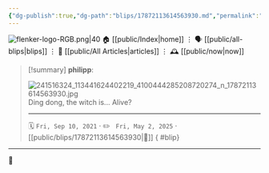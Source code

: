```yaml
---
{"dg-publish":true,"dg-path":"blips/17872113614563930.md","permalink":"/blips/17872113614563930/","title":"philipp on instagram @ 2021-09-10"}
---
```



<div class="transclusion internal-embed is-loaded"><div class="markdown-embed">




![flenker-logo-RGB.png|40](/img/user/attachments/flenker-logo-RGB.png)
🏠 [[public/Index\|home]]  ⋮ 🗣️ [[public/all-blips\|blips]] ⋮  📝 [[public/All Articles\|articles]]  ⋮ 🕰️ [[public/now\|now]]


</div></div>


> [!summary] **philipp**:
>
> ![241516324_113441624402219_4100444285208720274_n_17872113614563930.jpg](/img/user/attachments/241516324_113441624402219_4100444285208720274_n_17872113614563930.jpg)
> Ding dong, the witch is... Alive?
> - - -
>
> 🗓️ <code>Fri, Sep 10, 2021</code>  · ✏️ <code> Fri, May 2, 2025</code>  · [[public/blips/17872113614563930\|🔗]]
{ #blip}


- - -

 👾
